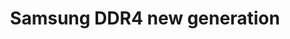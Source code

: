 ---
title: "Samsung DDR4 new generation"
categories: ["High-Tech"]

link:
    url: "https://www.anandtech.com/show/12824/samsung-unveils-32-gb-ddr42666-sodimms-based-on-16-gb-ics"
    dead: false

message: "This new generation of DDR4 for Samsung laptops is promising! Strong energy efficiency and performance claims. The process technology goes from 20nm to 10nm."
---